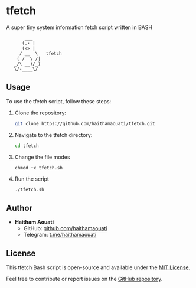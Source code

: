 # tfetch
A super tiny system information fetch script written in BASH

```
       ___
      (.· |
      (<> |
     / __  \   tfetch
    ( /  \ /|
   _/\ __)/_)
   \/-____\/
```

## Usage

To use the tfetch script, follow these steps:

1. Clone the repository:

    ```bash
    git clone https://github.com/haithamaouati/tfetch.git
    ```

2. Navigate to the tfetch directory:

    ```bash
    cd tfetch
    ```

3. Change the file modes
   ```
   chmod +x tfetch.sh
   ```

4. Run the script

    ```bash
    ./tfetch.sh
    ```

## Author

- **Haitham Aouati**
  - GitHub: [github.com/haithamaouati](https://github.com/haithamaouati)
  - Telegram: [t.me/haithamaouati](https://t.me/haithamaouati)

## License

This tfetch Bash script is open-source and available under the [MIT License](LICENSE).

Feel free to contribute or report issues on the [GitHub repository](https://github.com/haithamaouati/tfetch).
